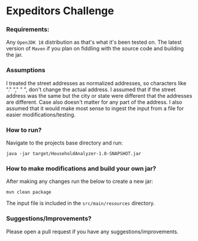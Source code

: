 # Expeditors Challenge

### Requirements:
Any `OpenJDK 18` distribution as that's what it's been tested on. The latest version of `Maven` if you plan on fiddling with the source code and building the jar.

### Assumptions
I treated the street addresses as normalized addresses, so characters like "." "," " ", don't change the actual address.
I assumed that if the street address was the same but the city or state were different that the addresses are different. Case also doesn't matter for any part of the address.
I also assumed that it would make most sense to ingest the input from a file for easier modifications/testing.
### How to run?
Navigate to the projects base directory and run:
```
java -jar target/HouseholdAnalyzer-1.0-SNAPSHOT.jar
```

### How to make modifications and build your own jar?
After making any changes run the below to create a new jar:
```
mvn clean package
```
The input file is included in the ```src/main/resources``` directory.

### Suggestions/Improvements?
Please open a pull request if you have any suggestions/improvements.
